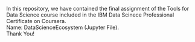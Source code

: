 In this repository, we have contained the final assignment of the Tools for Data Science course included in the IBM Data Scinece Professional Certificate on Coursera. <br>
Name: DataScienceEcosystem (Jupyter File). <br>
Thank You!
